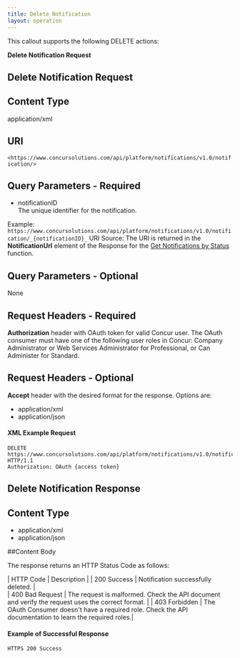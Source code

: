 ```yaml
---
title: Delete Notification 
layout: operation
---
```





This callout supports the following DELETE actions:

**Delete Notification Request**

##  Delete Notification Request

##  Content Type
application/xml

## URI
`<https://www.concursolutions.com/api/platform/notifications/v1.0/notification/>`

## Query Parameters - Required 
* notificationID  
The unique identifier for the notification.

Example:  
`https://www.concursolutions.com/api/platform/notifications/v1.0/notification/_{notificationID}_`
URI Source: The URI is returned in the **NotificationUrl** element of the Response for the [Get Notifications by Status][1] function.

## Query Parameters - Optional
None


## Request Headers - Required
**Authorization** header with OAuth token for valid Concur user.
The OAuth consumer must have one of the following user roles in Concur: Company Administrator or Web Services Administrator for Professional, or Can Administer for Standard.

## Request Headers - Optional  
**Accept** header with the desired format for the response. Options are:
* application/xml
* application/json

####  XML Example Request

```
DELETE https://www.concursolutions.com/api/platform/notifications/v1.0/notification/nOB1KNTDSV0UqiYeTsy6su$praZSogRJB6 HTTP/1.1
Authorization: OAuth {access token}
```

##  Delete Notification Response

##  Content Type
* application/xml
* application/json

##Content Body

The response returns an HTTP Status Code as follows:

|  HTTP Code |  Description |
|  200 Success |  Notification successfully deleted. |  
|  400 Bad Request |  The request is malformed. Check the API document and verify the request uses the correct format. |
|  403 Forbidden |  The OAuth Consumer doesn't have a required role. Check the API documentation to learn the required roles.|

####  Example of Successful Response

```
HTTPS 200 Success
```


[1]: https://developer.concur.com/callouts/event-notification/get-notifications-status
